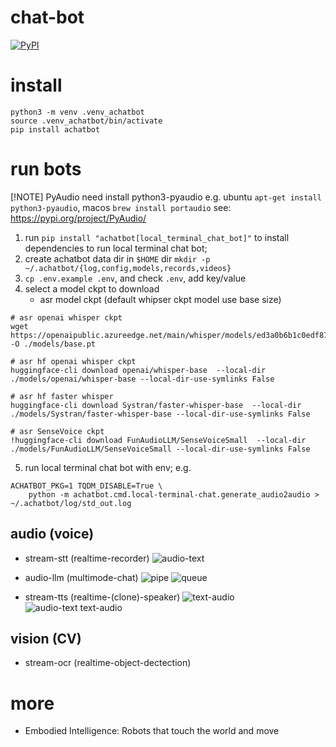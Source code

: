 # chat-bot
[![PyPI](https://img.shields.io/pypi/v/achatbot)](https://pypi.org/project/achatbot/)

# install
```
python3 -m venv .venv_achatbot
source .venv_achatbot/bin/activate
pip install achatbot
```

# run bots
[!NOTE]
PyAudio need install python3-pyaudio 
 e.g. ubuntu `apt-get install python3-pyaudio`, macos `brew install portaudio`
see: https://pypi.org/project/PyAudio/

1. run `pip install "achatbot[local_terminal_chat_bot]"` to install dependencies to run local terminal chat bot;
2. create achatbot data dir in `$HOME` dir `mkdir -p ~/.achatbot/{log,config,models,records,videos}`
3. `cp .env.example .env`, and check `.env`, add key/value
4. select a model ckpt to download 
    - asr model ckpt (default whipser ckpt model use base size)
```
# asr openai whisper ckpt
wget https://openaipublic.azureedge.net/main/whisper/models/ed3a0b6b1c0edf879ad9b11b1af5a0e6ab5db9205f891f668f8b0e6c6326e34e/base.pt -O ./models/base.pt

# asr hf openai whisper ckpt
huggingface-cli download openai/whisper-base  --local-dir ./models/openai/whisper-base --local-dir-use-symlinks False

# asr hf faster whisper
huggingface-cli download Systran/faster-whisper-base  --local-dir ./models/Systran/faster-whisper-base --local-dir-use-symlinks False

# asr SenseVoice ckpt
!huggingface-cli download FunAudioLLM/SenseVoiceSmall  --local-dir ./models/FunAudioLLM/SenseVoiceSmall --local-dir-use-symlinks False

```
5. run local terminal chat bot with env; e.g. 
```
ACHATBOT_PKG=1 TQDM_DISABLE=True \
    python -m achatbot.cmd.local-terminal-chat.generate_audio2audio > ~/.achatbot/log/std_out.log
```

## audio (voice)


- stream-stt (realtime-recorder)
![audio-text](https://github.com/user-attachments/assets/44bcec7d-f0a1-47db-bd95-21feee43a361)

- audio-llm (multimode-chat)
![pipe](https://github.com/user-attachments/assets/9970cf18-9bbc-4109-a3c5-e3e3c88086af)
![queue](https://github.com/user-attachments/assets/30f2e880-f16d-4b62-8668-61bb97c57b2b)


- stream-tts (realtime-(clone)-speaker)
![text-audio](https://github.com/user-attachments/assets/676230a0-0a99-475b-9ef5-6afc95f044d8)
![audio-text text-audio](https://github.com/user-attachments/assets/cbcabf98-731e-4887-9f37-649ec81e37a0)


## vision (CV)
- stream-ocr (realtime-object-dectection)

# more
- Embodied Intelligence: Robots that touch the world and move
